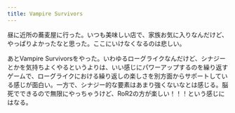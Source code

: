 ```yaml
---
title: Vampire Survivors
---
```


昼に近所の蕎麦屋に行った。いつも美味しい店で、家族お気に入りなんだけど、やっぱりよかったなと思った。ここにいけなくなるのは悲しい。

あとVampire Survivorsをやった。いわゆるローグライクなんだけど、シナジーとかを気持ちよくやるというよりは、いい感じにパワーアップするのを繰り返すゲームで、ローグライクにおける繰り返しの楽しさを別方面からサポートしている感じが面白い。一方で、シナジー的な要素はあまり強くないなとは感じる。脳死でできるので無限にやっちゃうけど、RoR2の方が楽しい！！！という感じにはなる。
